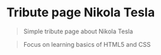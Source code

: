 # Tribute page Nikola Tesla

> Simple tribute page about Nikola Tesla

> Focus on learning basics of HTML5 and CSS
